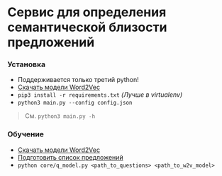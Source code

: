 # Сервис для определения семантической близости предложений

### Установка

* Поддерживается только третий python!
* [Скачать модели Word2Vec](models/README.md)
* `pip3 install -r requirements.txt` *(Лучше в virtualenv)*
* `python3 main.py --config config.json`

> См. `python3 main.py -h`

### Обучение

* [Скачать модели Word2Vec](models/README.md)
* [Подготовить список предложений](data/README.md)
* `python core/q_model.py <path_to_questions> <path_to_w2v_model>`
